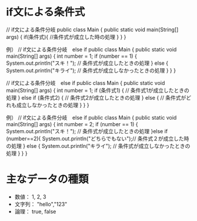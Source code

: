 # if文による条件式

// if文による条件分岐
public class Main {
  public static void main(String[] args) {
      if(条件式){
         //条件式が成立した時の処理 
      }
  }
}

例）
// if文による条件分岐　else if
public class Main {
  public static void main(String[] args) {
    int number = 1;
    if (number == 1) {
      System.out.println("スキ！");    // 条件式が成立したときの処理
    } else {
      System.out.println("キライ");    // 条件式が成立しなかったときの処理
    }
  }
}

// if文による条件分岐　else if
public class Main {
    public static void main(String[] args) {
        int number = 1;
        if (条件式1) {
            // 条件式1が成立したときの処理
        } else if (条件式2) {
            // 条件式2が成立したときの処理
        } else {
            // 条件式がどれも成立しなかったときの処理
        }
    }
}

例）
// if文による条件分岐　else if
public class Main {
  public static void main(String[] args) {
    int number = 2;
    if (number == 1) {
      System.out.println("スキ！");    // 条件式が成立したときの処理
    }else if (number==2){
        System.out.println("どちらでもない");//  条件式２が成立した時の処理
    } else {
      System.out.println("キライ");    // 条件式が成立しなかったときの処理
    }
  }
}

# 主なデータの種類
- 数値： 1, 2, 3
- 文字列： "hello","123"
- 論理： true, false
